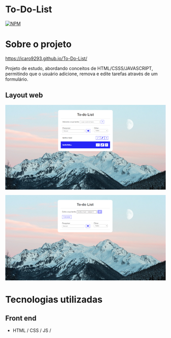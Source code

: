 # To-Do-List
[![NPM](https://img.shields.io/npm/l/react)](https://github.com/icaro9293/To-Do-List/blob/main/LICENSE) 

# Sobre o projeto

https://icaro9293.github.io/To-Do-List/

Projeto de estudo, abordando conceitos de HTML/CSSS/JAVASCRIPT, permitindo que o usuário adicione, remova e edite tarefas através de um formulário.

## Layout web
![Web 1](https://github.com/icaro9293/To-Do-List/blob/main/img/desktop1.png?raw=true)

![Web 2](https://github.com/icaro9293/To-Do-List/blob/main/img/desktop2.png?raw=true)


# Tecnologias utilizadas
## Front end
- HTML / CSS / JS /


